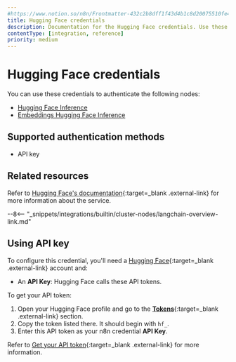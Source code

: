```yaml
---
#https://www.notion.so/n8n/Frontmatter-432c2b8dff1f43d4b1c8d20075510fe4
title: Hugging Face credentials
description: Documentation for the Hugging Face credentials. Use these credentials to authenticate Hugging Face in n8n, a workflow automation platform.
contentType: [integration, reference]
priority: medium
---
```


# Hugging Face credentials

You can use these credentials to authenticate the following nodes:

* [Hugging Face Inference](/integrations/builtin/cluster-nodes/sub-nodes/n8n-nodes-langchain.lmopenhuggingfaceinference.md)
* [Embeddings Hugging Face Inference](/integrations/builtin/cluster-nodes/sub-nodes/n8n-nodes-langchain.embeddingshuggingfaceinference.md)

## Supported authentication methods

- API key

## Related resources

Refer to [Hugging Face's documentation](https://huggingface.co/docs/api-inference/quicktour){:target=_blank .external-link} for more information about the service.

--8<-- "_snippets/integrations/builtin/cluster-nodes/langchain-overview-link.md"

## Using API key

To configure this credential, you'll need a [Hugging Face](https://huggingface.co/){:target=_blank .external-link} account and:

- An **API Key**: Hugging Face calls these API tokens.

To get your API token:

1. Open your Hugging Face profile and go to the [**Tokens**](https://huggingface.co/settings/tokens){:target=_blank .external-link} section.
2. Copy the token listed there. It should begin with `hf_`.
3. Enter this API token as your n8n credential **API Key**.

Refer to [Get your API token](https://huggingface.co/docs/api-inference/quicktour#get-your-api-token){:target=_blank .external-link} for more information.
